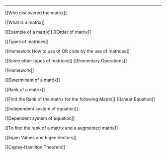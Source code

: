 ___

[[Who discovered the matrix]]

[[What is a matrix]]

[[Example of a matrix]]
[[Order of matrix]]

[[Types of matrices]]

[[Homework How to use of QR code by the use of matrices]]


[[Some other types of matrices]]
[[Elementary Operations]]

[[Homework]]

[[Determinant of a matrix]]

[[Rank of a matrix]]

[[Find the Rank of the matrix for the following Matrix]]
[[Linear Equation]]

[[Independent system of equation]]

[[Dependent system of equation]]

[[To find the rank of a matrix and a augmented matrix]]

[[Eigen Values and Eigen Vectors]]

[[Cayley-Hamilton Theorem]]